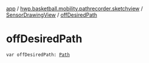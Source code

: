 [app](../../index.md) / [hwp.basketball.mobility.pathrecorder.sketchview](../index.md) / [SensorDrawingView](index.md) / [offDesiredPath](.)

# offDesiredPath

`var offDesiredPath: `[`Path`](https://developer.android.com/reference/android/graphics/Path.html)